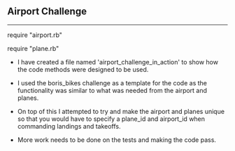 ## Airport Challenge
----------------------------------------------------

require "airport.rb"

require "plane.rb"

- I have created a file named 'airport_challenge_in_action' to show how the code methods were designed to be used.

- I used the boris_bikes challenge as a template for the code as the functionality was similar to what was needed from the airport and planes.
- On top of this I attempted to try and make the airport and planes unique so that you would have to specify a plane_id and airport_id when commanding landings and takeoffs.
- More work needs to be done on the tests and making the code pass.
